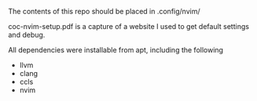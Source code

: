 The contents of this repo should be placed in .config/nvim/

coc-nvim-setup.pdf is a capture of a website I used to get default settings and debug.

All dependencies were installable from apt, including the following
- llvm
- clang 
- ccls
- nvim
